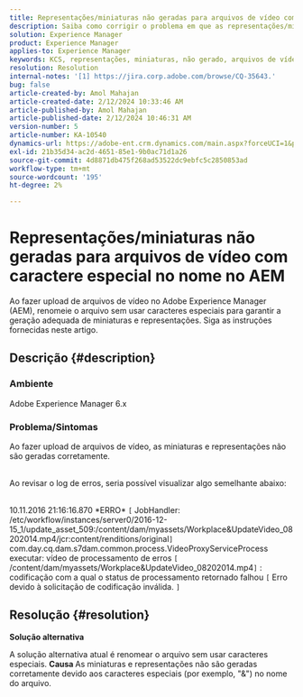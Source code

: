 ```yaml
---
title: Representações/miniaturas não geradas para arquivos de vídeo com caractere especial no nome no AEM
description: Saiba como corrigir o problema em que as representações/miniaturas não são geradas para arquivos de vídeo no Adobe Experience Manager.
solution: Experience Manager
product: Experience Manager
applies-to: Experience Manager
keywords: KCS, representações, miniaturas, não gerado, arquivos de vídeo, caractere especial, nome, AEM, Adobe Experience Manager
resolution: Resolution
internal-notes: '[1] https://jira.corp.adobe.com/browse/CQ-35643.'
bug: false
article-created-by: Amol Mahajan
article-created-date: 2/12/2024 10:33:46 AM
article-published-by: Amol Mahajan
article-published-date: 2/12/2024 10:46:31 AM
version-number: 5
article-number: KA-10540
dynamics-url: https://adobe-ent.crm.dynamics.com/main.aspx?forceUCI=1&pagetype=entityrecord&etn=knowledgearticle&id=2d5bf62d-92c9-ee11-9079-6045bd006b4b
exl-id: 21b35d34-ac2d-4651-85e1-9b0ac71d1a26
source-git-commit: 4d8871db475f268ad53522dc9ebfc5c2850853ad
workflow-type: tm+mt
source-wordcount: '195'
ht-degree: 2%

---
```


# Representações/miniaturas não geradas para arquivos de vídeo com caractere especial no nome no AEM


Ao fazer upload de arquivos de vídeo no Adobe Experience Manager (AEM), renomeie o arquivo sem usar caracteres especiais para garantir a geração adequada de miniaturas e representações. Siga as instruções fornecidas neste artigo.

## Descrição {#description}


### <b>Ambiente</b>

Adobe Experience Manager 6.x



### <b>Problema/Sintomas</b>

Ao fazer upload de arquivos de vídeo, as miniaturas e representações não são geradas corretamente.

<br>Ao revisar o log de erros, seria possível visualizar algo semelhante abaixo:

<br>10.11.2016 21:16:16.870 \*ERRO\* `[` JobHandler: /etc/workflow/instances/server0/2016-12-15_1/update_asset_509:/content/dam/myassets/Workplace&amp;UpdateVideo_08202014.mp4/jcr:content/renditions/original`]`  com.day.cq.dam.s7dam.common.process.VideoProxyServiceProcess executar: vídeo de processamento de erros `[` /content/dam/myassets/Workplace&amp;UpdateVideo_08202014.mp4`]`  : codificação com a qual o status de processamento retornado falhou `[` Erro devido à solicitação de codificação inválida. `]`

## Resolução {#resolution}


<b>Solução alternativa</b>

A solução alternativa atual é renomear o arquivo sem usar caracteres especiais.
<b>Causa </b>
As miniaturas e representações não são geradas corretamente devido aos caracteres especiais (por exemplo, &quot;&amp;&quot;) no nome do arquivo.
